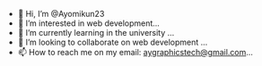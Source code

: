 - 👋 Hi, I’m @Ayomikun23
- 👀 I’m interested in web development...
- 🌱 I’m currently learning in the university ...
- 💞️ I’m looking to collaborate on web development ...
- 📫 How to reach me  on my email: aygraphicstech@gmail.com...

<!---
Ayomikun23/Ayomikun23 is a ✨ special ✨ repository because its `README.md` (this file) appears on your GitHub profile.
You can click the Preview link to take a look at your changes.
--->
